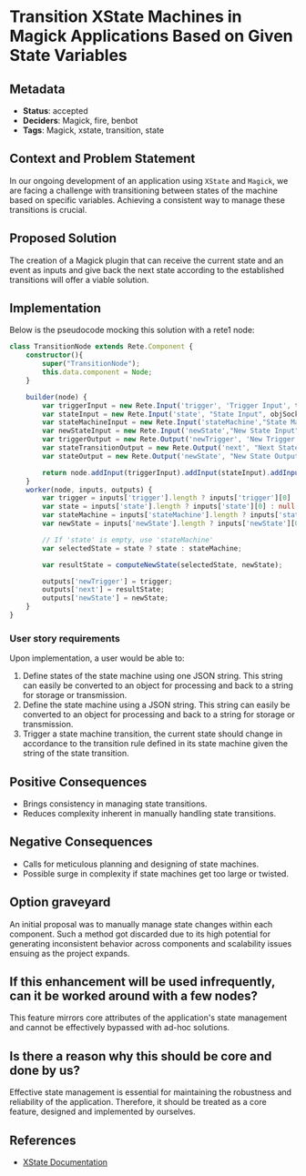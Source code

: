# Transition XState Machines in Magick Applications Based on Given State Variables 

## Metadata

- **Status**: accepted 
- **Deciders**: Magick, fire, benbot
- **Tags**: Magick, xstate, transition, state

## Context and Problem Statement

In our ongoing development of an application using `XState` and `Magick`, we are facing a challenge with transitioning between states of the machine based on specific variables. Achieving a consistent way to manage these transitions is crucial.

## Proposed Solution

The creation of a Magick plugin that can receive the current state and an event as inputs and give back the next state according to the established transitions will offer a viable solution.

## Implementation

Below is the pseudocode mocking this solution with a rete1 node:

```typescript
class TransitionNode extends Rete.Component {
    constructor(){
        super("TransitionNode");
        this.data.component = Node;
    }

    builder(node) {
        var triggerInput = new Rete.Input('trigger', 'Trigger Input', triggerSocket);
        var stateInput = new Rete.Input('state', "State Input", objSocket);
        var stateMachineInput = new Rete.Input('stateMachine',"State Machine Input", objSocket);
        var newStateInput = new Rete.Input('newState',"New State Input", objSocket);
        var triggerOutput = new Rete.Output('newTrigger', 'New Trigger Output', triggerSocket);
        var stateTransitionOutput = new Rete.Output('next', "Next State Output", strSocket);
        var stateOutput = new Rete.Output('newState', "New State Output", objSocket);

        return node.addInput(triggerInput).addInput(stateInput).addInput(stateMachineInput).addInput(newStateInput).addOutput(triggerOutput).addOutput(stateTransitionOutput).addOutput(stateOutput);
    }
    worker(node, inputs, outputs) {
        var trigger = inputs['trigger'].length ? inputs['trigger'][0] : null;
        var state = inputs['state'].length ? inputs['state'][0] : null;
        var stateMachine = inputs['stateMachine'].length ? inputs['stateMachine'][0] : null;
        var newState = inputs['newState'].length ? inputs['newState'][0] : null;

        // If 'state' is empty, use 'stateMachine'
        var selectedState = state ? state : stateMachine;

        var resultState = computeNewState(selectedState, newState);

        outputs['newTrigger'] = trigger;
        outputs['next'] = resultState;
        outputs['newState'] = newState;
    }
}
```

### User story requirements

Upon implementation, a user would be able to:

1. Define states of the state machine using one JSON string. This string can easily be converted to an object for processing and back to a string for storage or transmission.
2. Define the state machine using a JSON string. This string can easily be converted to an object for processing and back to a string for storage or transmission.
3. Trigger a state machine transition, the current state should change in accordance to the transition rule defined in its state machine given the string of the state transition.

## Positive Consequences

- Brings consistency in managing state transitions.
- Reduces complexity inherent in manually handling state transitions.

## Negative Consequences

- Calls for meticulous planning and designing of state machines.
- Possible surge in complexity if state machines get too large or twisted.

## Option graveyard

An initial proposal was to manually manage state changes within each component. Such a method got discarded due to its high potential for generating inconsistent behavior across components and scalability issues ensuing as the project expands.

## If this enhancement will be used infrequently, can it be worked around with a few nodes?

This feature mirrors core attributes of the application's state management and cannot be effectively bypassed with ad-hoc solutions.

## Is there a reason why this should be core and done by us?

Effective state management is essential for maintaining the robustness and reliability of the application. Therefore, it should be treated as a core feature, designed and implemented by ourselves.

## References

- [XState Documentation](https://xstate.js.org/docs/)